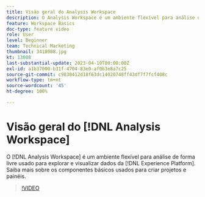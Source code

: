 ```yaml
---
title: Visão geral do Analysis Workspace
description: O Analysis Workspace é um ambiente flexível para análise de forma livre usado para explorar e visualizar dados da Experience Platform.
feature: Workspace Basics
doc-type: feature video
role: User
level: Beginner
team: Technical Marketing
thumbnail: 3418008.jpg
kt: 13008
last-substantial-update: 2023-04-10T00:00:00Z
exl-id: a1b37000-b31f-4704-83e0-af0b3e8a7c25
source-git-commit: c9830412d18f63dc14020748ff43df7f7fcf408c
workflow-type: tm+mt
source-wordcount: '45'
ht-degree: 100%

---
```


# Visão geral do [!DNL Analysis Workspace]

O [!DNL Analysis Workspace] é um ambiente flexível para análise de forma livre usado para explorar e visualizar dados da [!DNL Experience Platform]. Saiba mais sobre os componentes básicos usados para criar projetos e painéis.

>[!VIDEO](https://video.tv.adobe.com/v/3418008/?quality=12&learn=on)
